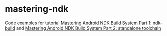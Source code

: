 # mastering-ndk
Code examples for tutorial [Mastering Android NDK Build System Part 1: ndk-build](http://web.guohuiwang.com/technotes/androidndk1) and [Mastering Android NDK Build System Part 2: standalone toolchain](http://web.guohuiwang.com/technotes/androidndk2)
